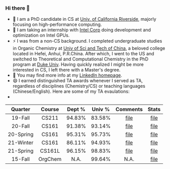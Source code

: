 ### Hi there 👋

<!--
**yzhaiustc/yzhaiustc** is a ✨ _special_ ✨ repository because its `README.md` (this file) appears on your GitHub profile.

Here are some ideas to get you started:

- 🔭 I’m currently working on ...
- 🌱 I’m currently learning ...
- 👯 I’m looking to collaborate on ...
- 🤔 I’m looking for help with ...
- 💬 Ask me about ...
- 📫 How to reach me: ...
- 😄 Pronouns: ...
- ⚡ Fun fact: ...
-->
- 🔭 I am a PhD candidate in CS at [Univ. of California Riverside](https://www.ucr.edu/), majorly focusing on high-performance computing.
- 🌱 I am taking an internship with [Intel Corp](https://www.intel.com/content/www/us/en/homepage.html) doing development and optimization on Intel GPUs.
- ⚡ I was from a non-CS background. I completed undergraduate studies in Organic Chemistry at [Univ of Sci and Tech of China](https://en.ustc.edu.cn/), a beloved college located in Hefei, Anhui, P.R.China. After which, I went to the US and switched to Theoretical and Computational Chemistry in the PhD program at [Duke Univ](https://duke.edu/). Having quickly realized I might be more interested in CS, I left there with a Master's degree.
- 💬 You may find more info at my [LinkedIn homepage](https://www.linkedin.com/in/yujia-zhai-ustc/).
- 😄 I earned distinguished TA awards whenever I served as TA, regardless of disciplines (Chemistry/CS) or teaching languages (Chinese/English). Here are some of my TA evaulations:
- 
|  Quarter  |  Course | Dept % | Univ % |                                   Comments                                   |                                   Stats                                   |
|:---------:|:-------:|:------:|:------:|:----------------------------------------------------------------------------:|:-------------------------------------------------------------------------:|
|  19-Fall  |  CS211  | 94.83% | 83.58% |   [file](https://www.cs.ucr.edu/~yzhai015/TA_eval/CS211_19Fall_comment.pdf)  |   [file](https://www.cs.ucr.edu/~yzhai015/TA_eval/CS211_19Fall_stat.pdf)  |
|  20-Fall  |  CS161  | 91.38% | 93.14% |   [file](https://www.cs.ucr.edu/~yzhai015/TA_eval/CS161_20Fall_comment.pdf)  |   [file](https://www.cs.ucr.edu/~yzhai015/TA_eval/CS161_20Fall_stat.pdf)  |
| 20-Spring |  CS161  | 95.31% | 95.73% |  [file](https://www.cs.ucr.edu/~yzhai015/TA_eval/CS161_20Spring_comment.pdf) |  [file](https://www.cs.ucr.edu/~yzhai015/TA_eval/CS161_20Spring_stat.pdf) |
| 21-Winter |  CS161  | 86.11% | 94.93% |  [file](https://www.cs.ucr.edu/~yzhai015/TA_eval/CS161_21Winter_comment.pdf) |  [file](https://www.cs.ucr.edu/~yzhai015/TA_eval/CS161_21Winter_stat.pdf) |
| 21-Spring |  CS161L | 96.15% | 98.83% | [file](https://www.cs.ucr.edu/~yzhai015/TA_eval/CS161L_21Spring_comment.pdf) | [file](https://www.cs.ucr.edu/~yzhai015/TA_eval/CS161L_21Spring_stat.pdf) |
|  15-Fall  | OrgChem |  N.A.  | 99.64% |                                     N.A.                                     |    [file](https://www.cs.ucr.edu/~yzhai015/TA_eval/ustc_chem_eval.jpg)    |
